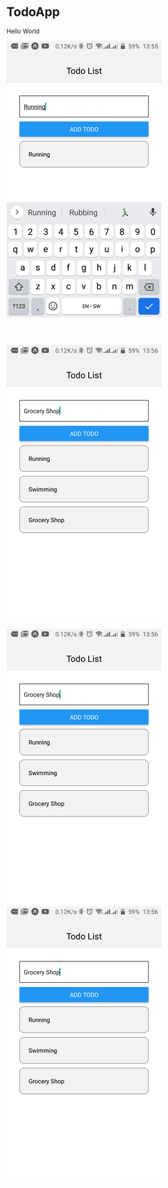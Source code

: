 # TodoApp
Hello World

![Upload the page tree file](https://github.com/code-ninja-james/TodoApp/blob/update/assets/Screenshot1.png)

<br/>
<br/>

![Upload the page tree file](https://github.com/code-ninja-james/TodoApp/blob/update/assets/Screenshot2.png)

![alt-text-1](https://github.com/code-ninja-james/TodoApp/blob/update/assets/Screenshot2.png "title-1") ![alt-text-2](https://github.com/code-ninja-james/TodoApp/blob/update/assets/Screenshot2.png "title-2")


